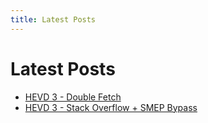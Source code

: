 ```yaml
---
title: Latest Posts
---
```


# Latest Posts

- [HEVD 3 - Double Fetch](/Posts/2022-05-21-HEVD3-DoubleFetch/)
- [HEVD 3 - Stack Overflow + SMEP Bypass](/Posts/2022-05-14-HEVD3-StackOverflow/)